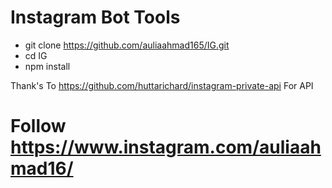 # Instagram Bot Tools


* git clone https://github.com/auliaahmad165/IG.git
* cd IG
* npm install

Thank's To https://github.com/huttarichard/instagram-private-api For API

# Follow https://www.instagram.com/auliaahmad16/
